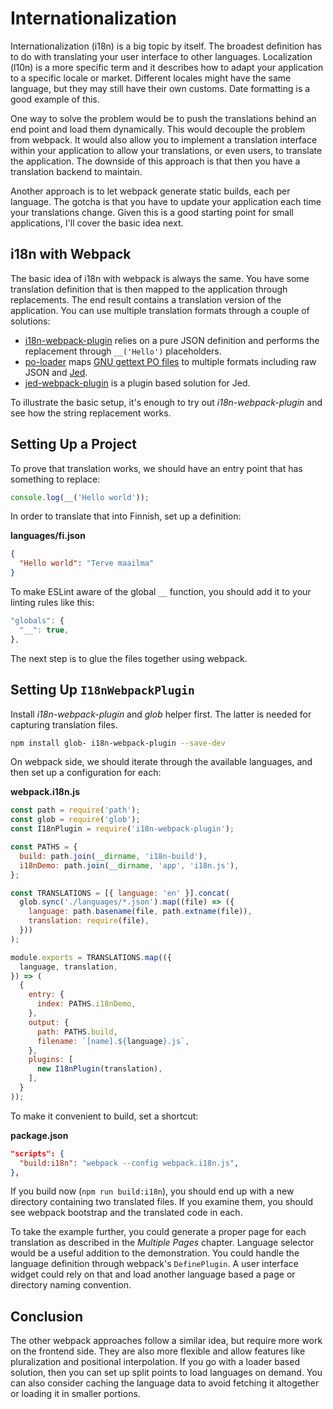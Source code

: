 # Internationalization

Internationalization (i18n) is a big topic by itself. The broadest definition has to do with translating your user interface to other languages. Localization (l10n) is a more specific term and it describes how to adapt your application to a specific locale or market. Different locales might have the same language, but they may still have their own customs. Date formatting is a good example of this.

One way to solve the problem would be to push the translations behind an end point and load them dynamically. This would decouple the problem from webpack. It would also allow you to implement a translation interface within your application to allow your translations, or even users, to translate the application. The downside of this approach is that then you have a translation backend to maintain.

Another approach is to let webpack generate static builds, each per language. The gotcha is that you have to update your application each time your translations change. Given this is a good starting point for small applications, I'll cover the basic idea next.

## i18n with Webpack

The basic idea of i18n with webpack is always the same. You have some translation definition that is then mapped to the application through replacements. The end result contains a translation version of the application. You can use multiple translation formats through a couple of solutions:

* [i18n-webpack-plugin](https://www.npmjs.com/package/i18n-webpack-plugin) relies on a pure JSON definition and performs the replacement through `__('Hello')` placeholders.
* [po-loader](https://www.npmjs.com/package/po-loader) maps [GNU gettext PO files](https://www.gnu.org/software/gettext/manual/html_node/PO-Files.html) to multiple formats including raw JSON and [Jed](https://messageformat.github.io/Jed/).
* [jed-webpack-plugin](https://www.npmjs.com/package/jed-webpack-plugin) is a plugin based solution for Jed.

To illustrate the basic setup, it's enough to try out *i18n-webpack-plugin* and see how the string replacement works.

## Setting Up a Project

To prove that translation works, we should have an entry point that has something to replace:

```javascript
console.log(__('Hello world'));
```

In order to translate that into Finnish, set up a definition:

**languages/fi.json**

```json
{
  "Hello world": "Terve maailma"
}
```

To make ESLint aware of the global `__` function, you should add it to your linting rules like this:

```javascript
"globals": {
  "__": true,
},
```

The next step is to glue the files together using webpack.

## Setting Up `I18nWebpackPlugin`

Install *i18n-webpack-plugin* and *glob* helper first. The latter is needed for capturing translation files.

```bash
npm install glob- i18n-webpack-plugin --save-dev
```

On webpack side, we should iterate through the available languages, and then set up a configuration for each:

**webpack.i18n.js**

```javascript
const path = require('path');
const glob = require('glob');
const I18nPlugin = require('i18n-webpack-plugin');

const PATHS = {
  build: path.join(__dirname, 'i18n-build'),
  i18nDemo: path.join(__dirname, 'app', 'i18n.js'),
};

const TRANSLATIONS = [{ language: 'en' }].concat(
  glob.sync('./languages/*.json').map((file) => ({
    language: path.basename(file, path.extname(file)),
    translation: require(file),
  }))
);

module.exports = TRANSLATIONS.map(({
  language, translation,
}) => (
  {
    entry: {
      index: PATHS.i18nDemo,
    },
    output: {
      path: PATHS.build,
      filename: `[name].${language}.js`,
    },
    plugins: [
      new I18nPlugin(translation),
    ],
  }
));
```

To make it convenient to build, set a shortcut:

**package.json**

```json
"scripts": {
  "build:i18n": "webpack --config webpack.i18n.js",
},
```

If you build now (`npm run build:i18n`), you should end up with a new directory containing two translated files. If you examine them, you should see webpack bootstrap and the translated code in each.

To take the example further, you could generate a proper page for each translation as described in the *Multiple Pages* chapter. Language selector would be a useful addition to the demonstration. You could handle the language definition through webpack's `DefinePlugin`. A user interface widget could rely on that and load another language based a page or directory naming convention.

## Conclusion

The other webpack approaches follow a similar idea, but require more work on the frontend side. They are also more flexible and allow features like pluralization and positional interpolation. If you go with a loader based solution, then you can set up split points to load languages on demand. You can also consider caching the language data to avoid fetching it altogether or loading it in smaller portions.
